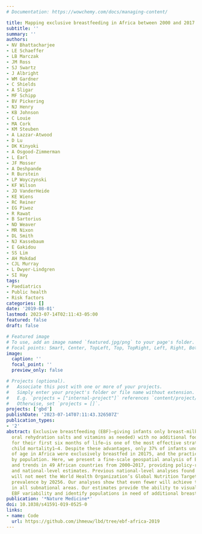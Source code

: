 ```yaml
---
# Documentation: https://wowchemy.com/docs/managing-content/

title: Mapping exclusive breastfeeding in Africa between 2000 and 2017
subtitle: ''
summary: ''
authors:
- NV Bhattacharjee
- LE Schaeffer
- LB Marczak
- JM Ross
- SJ Swartz
- J Albright
- WM Gardner
- C Shields
- A Sligar
- MF Schipp
- BV Pickering
- NJ Henry
- KB Johnson
- C Louie
- MA Cork
- KM Steuben
- A Lazzar-Atwood
- D Lu
- DK Kinyoki
- A Osgood-Zimmerman
- L Earl
- JF Mosser
- A Deshpande
- R Burstein
- LP Woyczynski
- KF Wilson
- JD VanderHeide
- KE Wiens
- RC Reiner
- EG Piwoz
- R Rawat
- B Sartorius
- ND Weaver
- MR Nixon
- DL Smith
- NJ Kassebaum
- E Gakidou
- SS Lim
- AH Mokdad
- CJL Murray
- L Dwyer-Lindgren
- SI Hay
tags:
- Paediatrics
- Public health
- Risk factors
categories: []
date: '2019-08-01'
lastmod: 2023-07-14T02:11:43-05:00
featured: false
draft: false

# Featured image
# To use, add an image named `featured.jpg/png` to your page's folder.
# Focal points: Smart, Center, TopLeft, Top, TopRight, Left, Right, BottomLeft, Bottom, BottomRight.
image:
  caption: ''
  focal_point: ''
  preview_only: false

# Projects (optional).
#   Associate this post with one or more of your projects.
#   Simply enter your project's folder or file name without extension.
#   E.g. `projects = ["internal-project"]` references `content/project/deep-learning/index.md`.
#   Otherwise, set `projects = []`.
projects: ['gbd']
publishDate: '2023-07-14T07:11:43.326507Z'
publication_types:
- '2'
abstract: Exclusive breastfeeding (EBF)—giving infants only breast-milk (and medications,
  oral rehydration salts and vitamins as needed) with no additional food or drink
  for their first six months of life—is one of the most effective strategies for preventing
  child mortality1–4. Despite these advantages, only 37% of infants under 6 months
  of age in Africa were exclusively breastfed in 20175, and the practice of EBF varies
  by population. Here, we present a fine-scale geospatial analysis of EBF prevalence
  and trends in 49 African countries from 2000–2017, providing policy-relevant administrative-
  and national-level estimates. Previous national-level analyses found that most countries
  will not meet the World Health Organization’s Global Nutrition Target of 50% EBF
  prevalence by 20256. Our analyses show that even fewer will achieve this ambition
  in all subnational areas. Our estimates provide the ability to visualize subnational
  EBF variability and identify populations in need of additional breastfeeding support.
publication: '*Nature Medicine*'
doi: 10.1038/s41591-019-0525-0
links:
- name: Code
  url: https://github.com/ihmeuw/lbd/tree/ebf-africa-2019
---
```

